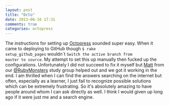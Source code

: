 ```yaml
---
layout: post
title: "Octo"
date: 2013-06-16 17:31
comments: true
categories: octopress
---
```


The instructions for setting up [Octopress](http://octopress.org/docs/setup/) sounded super easy. When it came to deploying to GitHub though <code>$ rake setup_github_pages</code> wouldn´t <code>Switch the active branch from master to source</code>. My attempt to set this up manually then fucked up the configurations. Unfortunately I did not succeed to fix it myself but [Matt](https://twitter.com/fidothe) from our [@RubyMonsters](https://twitter.com/RubyMonsters) study group helped out and we got it working in the end. I am thrilled when I can find the answers searching on the internet but often, especially as a learner, I just fail to recognize possible solutions which can be extremely frustrating. So it's absolutely amazing to have people around whom I can ask directly as well. I think I would given up long ago if it were just me and a search engine. 


